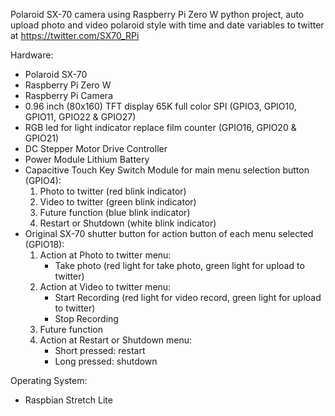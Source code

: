 Polaroid SX-70 camera using Raspberry Pi Zero W python project, auto upload photo and video polaroid style with time and date variables to twitter at https://twitter.com/SX70_RPi


Hardware:
- Polaroid SX-70
- Raspberry Pi Zero W
- Raspberry Pi Camera
- 0.96 inch (80x160) TFT display 65K full color SPI (GPIO3, GPIO10, GPIO11, GPIO22 & GPIO27)
- RGB led for light indicator replace film counter (GPIO16, GPIO20 & GPIO21)
- DC Stepper Motor Drive Controller
- Power Module Lithium Battery
- Capacitive Touch Key Switch Module for main menu selection button (GPIO4):
    1. Photo to twitter (red blink indicator)
    2. Video to twitter (green blink indicator)
    3. Future function (blue blink indicator)
    4. Restart or Shutdown (white blink indicator)
- Original SX-70 shutter button for action button of each menu selected (GPIO18):
    1. Action at Photo to twitter menu:
         - Take photo (red light for take photo, green light for upload to twitter)
    2. Action at Video to twitter menu:
         - Start Recording (red light for video record, green light for upload to twitter)
         - Stop Recording
    3. Future function
    4. Action at Restart or Shutdown menu:
         - Short pressed: restart
         - Long pressed: shutdown


Operating System:
- Raspbian Stretch Lite
